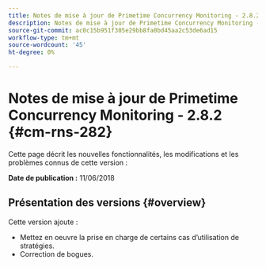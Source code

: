 ```yaml
---
title: Notes de mise à jour de Primetime Concurrency Monitoring - 2.8.2
description: Notes de mise à jour de Primetime Concurrency Monitoring - 2.8.2
source-git-commit: ac0c15b951f305e29bb8fa0bd45aa2c53de6ad15
workflow-type: tm+mt
source-wordcount: '45'
ht-degree: 0%

---
```



# Notes de mise à jour de Primetime Concurrency Monitoring - 2.8.2 {#cm-rns-282}

Cette page décrit les nouvelles fonctionnalités, les modifications et les problèmes connus de cette version :

**Date de publication :** 11/06/2018

## Présentation des versions {#overview}

Cette version ajoute :

* Mettez en oeuvre la prise en charge de certains cas d’utilisation de stratégies.
* Correction de bogues.
